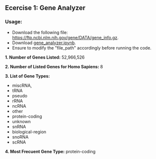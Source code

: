 ## Ecercise 1: Gene Analyzer

### Usage:
- Download the following file: https://ftp.ncbi.nlm.nih.gov/gene/DATA/gene_info.gz.
- Download [gene_analyzer.ipynb](week.1/gene_analyzer.ipynb).
- Ensure to modify the "file_path" accordingly before running the code.

**1. Number of Genes Listed:** 52,966,526

**2. Number of Listed Genes for Homo Sapiens:** 8

**3. List of Gene Types:** 
- miscRNA,
- tRNA
- pseudo
- rRNA
- ncRNA
- other
- protein-coding
- unknown
- snRNA
- biological-region
- snoRNA
- scRNA
  
**4. Most Frecuent Gene Type:** protein-coding

